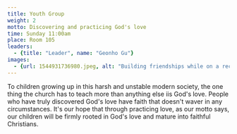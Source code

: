 ```yaml
---
title: Youth Group
weight: 2
motto: Discovering and practicing God's love
time: Sunday 11:00am
place: Room 105
leaders:
  - {title: "Leader", name: "Geonho Gu"}
images:
  - {url: 1544931736980.jpeg, alt: "Building friendships while on a recent outing"}
---
```

To children growing up in this harsh and unstable modern society, the one thing the church has to teach more than anything else iis God's love. People who have truly discovered God's love have faith that doesn't waver in any circumstances. It's our hope that through practicing love, as our motto says, our children will be firmly rooted in God's love and mature into faithful Christians.
